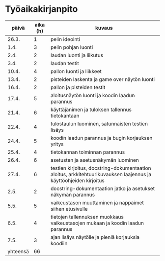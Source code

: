 # Työaikakirjanpito

päivä | aika (h) | kuvaus
---| ---| ---
26.3. | 1 | pelin ideointi
1.4. | 3 | pelin pohjan luonti
2.4. | 2 | laudan luonti ja liikutus
3.4. | 2 | laudan testit
10.4. | 4 | pallon luonti ja liikkeet
13.4. | 2 | pisteiden laskenta ja game over näytön luonti
16.4. | 2 | pallon ja pisteiden testit
17.4. | 5 | aloitusnäytön luonti ja koodin laadun parannus
21.4. | 6 | käyttäjänimen ja tuloksen tallennus tietokantaan
22.4. | 4 | tulostaulun luominen, satunnaisten testien lisäys
24.4. | 5 | koodin laadun parannus ja bugin korjauksen yritys 
25.4. | 4 | tietokannan toiminnan parannus
26.4. | 6 | asetusten ja asetusnäkymän luominen
27.4. | 6 | testien kirjoitus, docstring-dokumentaation aloitus, arkkitehtuurikuvauksen laajennus ja käyttöohjeiden kirjoitus
2.5. | 2 | docstring-dokumentaation jatko ja asetukset näkymän parannus
5.5. | 5 | vaikeustason muuttaminen ja näppäimet siihen etusivulle
6.5. | 4 | tietojen tallennuksen muokkaus vaikeustasojen mukaan ja koodin laadun parannus
7.5. | 3 | ajan lisäys näytölle ja pieniä korjauksia koodiin
yhteensä |  66 |
